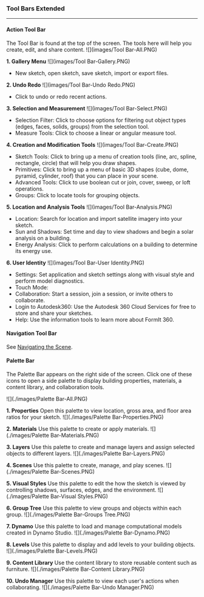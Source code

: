 ### Tool Bars Extended
---

#### Action Tool Bar
The Tool Bar is found at the top of the screen. The tools here will help you create, edit, and share content.
![](images/Tool Bar-All.PNG)

**1. Gallery Menu**
![](images/Tool Bar-Gallery.PNG)
- New sketch, open sketch, save sketch, import or export files.

**2. Undo Redo**
![](images/Tool Bar-Undo Redo.PNG)
- Click to undo or redo recent actions.

**3. Selection and Measurement**
![](images/Tool Bar-Select.PNG)
- Selection Filter: Click to choose options for filtering out object types (edges, faces, solids, groups) from the selection tool.
- Measure Tools: Click to choose a linear or angular measure tool.

**4. Creation and Modification Tools**
![](images/Tool Bar-Create.PNG)
- Sketch Tools: Click to bring up a menu of creation tools (line, arc, spline, rectangle, circle) that will help you draw shapes.
- Primitives: Click to bring up a menu of basic 3D shapes (cube, dome, pyramid, cylinder, roof) that you can place in your scene.
- Advanced Tools: Click to use boolean cut or join, cover, sweep, or loft operations.
- Groups: Click to locate tools for grouping objects.

**5. Location and Analysis Tools**
![](images/Tool Bar-Analysis.PNG)
- Location: Search for location and import satellite imagery into your sketch.
- Sun and Shadows: Set time and day to view shadows and begin a solar analysis on a building.
- Energy Analysis: Click to perform calculations on a building to determine its energy use.

**6. User Identity**
![](images/Tool Bar-User Identity.PNG)
- Settings: Set application and sketch settings along with visual style and perform model diagnostics.
- Touch Mode: 
- Collaboration: Start a session, join a session, or invite others to collaborate.
- Login to Autodesk360: Use the Autodesk 360 Cloud Services for free to store and share your sketches.
- Help: Use the information tools to learn more about FormIt 360.

#### Navigation Tool Bar
See [Navigating the Scene](../formit-introduction/navigating-the-scene.md).

#### Palette Bar 
The Palette Bar appears on the right side of the screen. Click one of these icons to open a side palette to display building properties, materials, a content library, and collaboration tools.

![](./images/Palette Bar-All.PNG)

**1. Properties** Open this palette to view location, gross area, and floor area ratios for your sketch.
![](./images/Palette Bar-Properties.PNG)

**2. Materials** Use this palette to create or apply materials.
![](./images/Palette Bar-Materials.PNG)

**3. Layers** Use this palette to create and manage layers and assign selected objects to different layers.
![](./images/Palette Bar-Layers.PNG)

**4. Scenes** Use this palette to create, manage, and play scenes.
![](./images/Palette Bar-Scenes.PNG)

**5. Visual Styles** Use this palette to edit the how the sketch is viewed by controlling shadows, surfaces, edges, and the environment. 
![](./images/Palette Bar-Visual Styles.PNG)

**6. Group Tree** Use this palette to view groups and objects within each group. 
    ![](./images/Palette Bar-Groups Tree.PNG)

**7. Dynamo** Use this palette to load and manage computational models created in Dynamo Studio.
    ![](./images/Palette Bar-Dynamo.PNG)

**8. Levels** Use this palette to display and add levels to your building objects. 
    ![](./images/Palette Bar-Levels.PNG)

**9. Content Library** Use the content library to store reusable content such as furniture.
![](./images/Palette Bar-Content Library.PNG)

**10. Undo Manager** Use this palette to view each user's actions when collaborating.
![](./images/Palette Bar-Undo Manager.PNG)